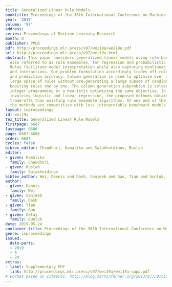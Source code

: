 ```yaml
---
title: Generalized Linear Rule Models
booktitle: Proceedings of the 36th International Conference on Machine Learning
year: '2019'
volume: '97'
address: 
series: Proceedings of Machine Learning Research
month: 0
publisher: PMLR
pdf: http://proceedings.mlr.press/v97/wei19a/wei19a.pdf
url: http://proceedings.mlr.press/v97/wei19a.html
abstract: This paper considers generalized linear models using rule-based features,
  also referred to as rule ensembles, for regression and probabilistic classification.
  Rules facilitate model interpretation while also capturing nonlinear dependences
  and interactions. Our problem formulation accordingly trades off rule set complexity
  and prediction accuracy. Column generation is used to optimize over an exponentially
  large space of rules without pre-generating a large subset of candidates or greedily
  boosting rules one by one. The column generation subproblem is solved using either
  integer programming or a heuristic optimizing the same objective. In experiments
  involving logistic and linear regression, the proposed methods obtain better accuracy-complexity
  trade-offs than existing rule ensemble algorithms. At one end of the trade-off,
  the methods are competitive with less interpretable benchmark models.
layout: inproceedings
id: wei19a
tex_title: Generalized Linear Rule Models
firstpage: 6687
lastpage: 6696
page: 6687-6696
order: 6687
cycles: false
bibtex_editor: Chaudhuri, Kamalika and Salakhutdinov, Ruslan
editor:
- given: Kamalika
  family: Chaudhuri
- given: Ruslan
  family: Salakhutdinov
bibtex_author: Wei, Dennis and Dash, Sanjeeb and Gao, Tian and Gunluk, Oktay
author:
- given: Dennis
  family: Wei
- given: Sanjeeb
  family: Dash
- given: Tian
  family: Gao
- given: Oktay
  family: Gunluk
date: 2019-05-24
container-title: Proceedings of the 36th International Conference on Machine Learning
genre: inproceedings
issued:
  date-parts:
  - 2019
  - 5
  - 24
extras:
- label: Supplementary PDF
  link: http://proceedings.mlr.press/v97/wei19a/wei19a-supp.pdf
# Format based on citeproc: http://blog.martinfenner.org/2013/07/30/citeproc-yaml-for-bibliographies/
---
```

